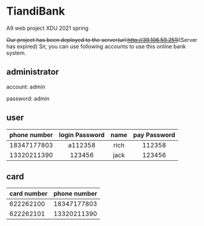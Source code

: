 # TiandiBank
A9 web project XDU 2021 spring

~~Our project has been deployed to the server(url:http://39.106.59.251)~~(Server has expired)
Sir, you can use following accounts to use this online bank system.



## administrator 

account: admin 

password: admin

## user

| phone number | login Password | name | pay Password |
| :----------: | :------------: | :--: | :----------: |
| 18347177803  |    a112358     | rich |    112358    |
| 13320211390  |     123456     | jack |    123456    |

## card

| card number | phone number |
| ----------- | ------------ |
| 622262100   | 18347177803  |
| 622262101   | 13320211390  |

